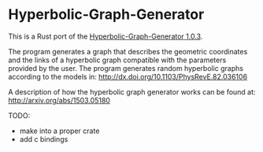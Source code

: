 # Hyperbolic-Graph-Generator


This is a Rust port of the [Hyperbolic-Graph-Generator 1.0.3](https://github.com/named-data/Hyperbolic-Graph-Generator).

The program generates a graph that describes the geometric coordinates and the links of a hyperbolic graph compatible with the parameters provided by the user. The program generates random hyperbolic graphs according to the models in: http://dx.doi.org/10.1103/PhysRevE.82.036106

A description of how the hyperbolic graph generator works can be found at: http://arxiv.org/abs/1503.05180

TODO:
- make into a proper crate
- add c bindings
